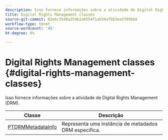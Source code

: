 ```yaml
---
description: Isso fornece informações sobre a atividade de Digital Rights Management (DRM).
title: Digital Rights Management classes
source-git-commit: 02ebc3548a254b2a6554f1ab34afbb3ea5f09bb8
workflow-type: tm+mt
source-wordcount: '45'
ht-degree: 0%

---
```


# Digital Rights Management classes {#digital-rights-management-classes}

Isso fornece informações sobre a atividade de Digital Rights Management (DRM).

| **Classe** | **Descrição** |
|---|---|
| [PTDRMMetadataInfo](https://help.adobe.com/en_US/primetime/api/psdk/appledoc/Classes/PTDRMMetadataInfo.html) | Representa uma instância de metadados DRM específica. |
